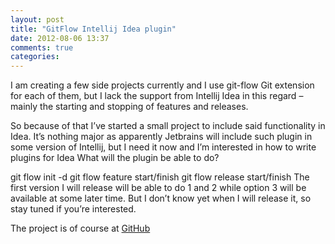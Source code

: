```yaml
---
layout: post
title: "GitFlow Intellij Idea plugin"
date: 2012-08-06 13:37
comments: true
categories: 
---
```

I am creating a few side projects currently and I use git-flow Git extension for each of them, but I lack the support from Intellij Idea in this regard – mainly the starting and stopping of features and releases.

So because of that I’ve started a small project to include said functionality in Idea. It’s nothing major as apparently Jetbrains will include such plugin in some version of Intellij, but I need it now and I’m interested in how to write plugins for Idea 
What will the plugin be able to do?

git flow init -d
git flow feature start/finish
git flow release start/finish
The first version I will release will be able to do 1 and 2 while option 3 will be available at some later time. But I don’t know yet when I will release it, so stay tuned if you’re interested.

The project is of course at [GitHub](https://github.com/pbuda/gitflowidea)